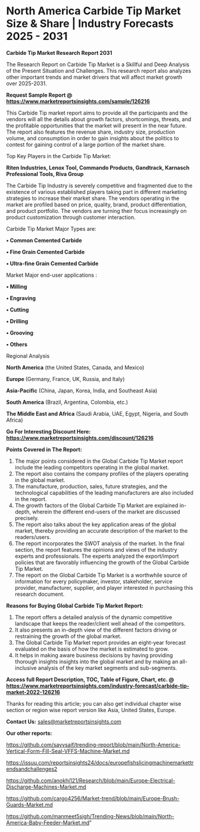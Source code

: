 # North America Carbide Tip Market Size & Share | Industry Forecasts 2025 - 2031

<strong>Carbide Tip Market Research Report 2031</strong>

The Research Report on Carbide Tip Market is a Skillful and Deep Analysis of the Present Situation and Challenges. This research report also analyzes other important trends and market drivers that will affect market growth over 2025-2031.

<strong>Request Sample Report @ <a href=https://www.marketreportsinsights.com/sample/126216>https://www.marketreportsinsights.com/sample/126216</a></strong>

This Carbide Tip market report aims to provide all the participants and the vendors will all the details about growth factors, shortcomings, threats, and the profitable opportunities that the market will present in the near future. The report also features the revenue share, industry size, production volume, and consumption in order to gain insights about the politics to contest for gaining control of a large portion of the market share.

Top Key Players in the Carbide Tip Market:

<strong>Riten Industries, Lenox Tool, Commando Products, Gandtrack, Karnasch Professional Tools, Riva Group</strong>

The Carbide Tip Industry is severely competitive and fragmented due to the existence of various established players taking part in different marketing strategies to increase their market share. The vendors operating in the market are profiled based on price, quality, brand, product differentiation, and product portfolio. The vendors are turning their focus increasingly on product customization through customer interaction.

Carbide Tip Market Major Types are:

<strong>• Common Cemented Carbide

• Fine Grain Cemented Carbide

• Ultra-fine Grain Cemented Carbide</strong>

Market Major end-user applications :

<strong>• Milling

• Engraving

• Cutting

• Drilling

• Grooving

• Others</strong>

Regional Analysis

</u><strong><b>North America</b></strong> (the United States, Canada, and Mexico)

<strong><b>Europe </b></strong>(Germany, France, UK, Russia, and Italy)

<strong><b>Asia-Pacific</b></strong> (China, Japan, Korea, India, and Southeast Asia)

<strong><b>South America</b></strong> (Brazil, Argentina, Colombia, etc.)

<strong><b>The Middle East and Africa</b></strong> (Saudi Arabia, UAE, Egypt, Nigeria, and South Africa)

<strong>Go For Interesting Discount Here: <a href=https://www.marketreportsinsights.com/discount/126216>https://www.marketreportsinsights.com/discount/126216</a></strong>

<strong>Points Covered in The Report:</strong>
<ol>
  <li>The major points considered in the Global Carbide Tip Market report include the leading competitors operating in the global market.</li>
  <li>The report also contains the company profiles of the players operating in the global market.</li>
  <li>The manufacture, production, sales, future strategies, and the technological capabilities of the leading manufacturers are also included in the report.</li>
  <li>The growth factors of the Global Carbide Tip Market are explained in-depth, wherein the different end-users of the market are discussed precisely.</li>
  <li>The report also talks about the key application areas of the global market, thereby providing an accurate description of the market to the readers/users.</li>
  <li>The report incorporates the SWOT analysis of the market. In the final section, the report features the opinions and views of the industry experts and professionals. The experts analyzed the export/import policies that are favorably influencing the growth of the Global Carbide Tip Market.</li>
  <li>The report on the Global Carbide Tip Market is a worthwhile source of information for every policymaker, investor, stakeholder, service provider, manufacturer, supplier, and player interested in purchasing this research document.</li>
</ol>
<strong>Reasons for Buying Global Carbide Tip Market Report:</strong>

<ol>
  <li>The report offers a detailed analysis of the dynamic competitive landscape that keeps the reader/client well ahead of the competitors.</li>
  <li>It also presents an in-depth view of the different factors driving or restraining the growth of the global market.</li>
  <li>The Global Carbide Tip Market report provides an eight-year forecast evaluated on the basis of how the market is estimated to grow.</li>
  <li>It helps in making aware business decisions by having providing thorough insights insights into the global market and by making an all-inclusive analysis of the key market segments and sub-segments.</li>
</ol>
<strong>Access full Report Description, TOC, Table of Figure, Chart, etc. @ <a href=https://www.marketreportsinsights.com/industry-forecast/carbide-tip-market-2022-126216>https://www.marketreportsinsights.com/industry-forecast/carbide-tip-market-2022-126216</a></strong>


Thanks for reading this article; you can also get individual chapter wise section or region wise report version like Asia, United States, Europe.

<strong>Contact Us:</strong>
sales@marketreportsinsights.com

<strong>Our other reports:</strong>

<a href=https://github.com/sayysaif/trending-report/blob/main/North-America-Vertical-Form-Fill-Seal-VFFS-Machine-Market.md>https://github.com/sayysaif/trending-report/blob/main/North-America-Vertical-Form-Fill-Seal-VFFS-Machine-Market.md</a>

<a href=https://issuu.com/reportsinsights24/docs/europefishslicingmachinemarkettrendsandchallenges2>https://issuu.com/reportsinsights24/docs/europefishslicingmachinemarkettrendsandchallenges2</a>

<a href=https://github.com/anokhi121/Research/blob/main/Europe-Electrical-Discharge-Machines-Market.md>https://github.com/anokhi121/Research/blob/main/Europe-Electrical-Discharge-Machines-Market.md</a>

<a href=https://github.com/cargo4256/Market-trend/blob/main/Europe-Brush-Guards-Market.md>https://github.com/cargo4256/Market-trend/blob/main/Europe-Brush-Guards-Market.md</a>

<a href=https://github.com/manmeet5sigh/Trending-News/blob/main/North-America-Baby-Feeder-Market.md>https://github.com/manmeet5sigh/Trending-News/blob/main/North-America-Baby-Feeder-Market.md</a>"
